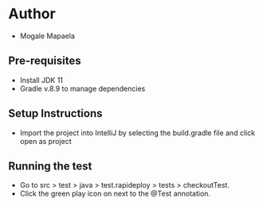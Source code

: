 # Author

-  Mogale Mapaela

## Pre-requisites 
- Install JDK 11
- Gradle v.8.9 to manage dependencies


## Setup Instructions

- Import the project into IntelliJ by selecting the build.gradle file and click open as project

## Running the test
- Go to src > test > java > test.rapideploy > tests > checkoutTest.
- Click the green play icon on next to the @Test annotation. 

## 


